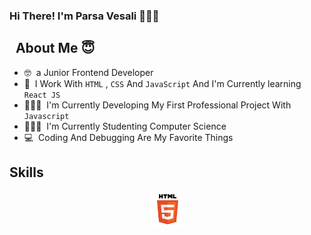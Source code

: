### Hi There! I'm Parsa Vesali 🙋🏻‍♂️

## &nbsp; About Me 😇

- 🤓&nbsp; a Junior Frontend Developer 
- 👀&nbsp; I Work With `HTML` , `CSS` And `JavaScript` And I'm Currently learning `React JS` 
- 👨🏻‍💻&nbsp; I'm Currently Developing My First Professional Project With `Javascript`
- 👨🏻‍🎓&nbsp; I'm Currently Studenting Computer Science  
- 💻&nbsp; Coding And Debugging Are My Favorite Things

## Skills

<p align="center">
  <a href="#">
    <img src="https://github.com/parsa-vesali/parsa-vesali/blob/main/html5-logo-vector-01.png" width="55" height="55" />
  </a>

</p>

